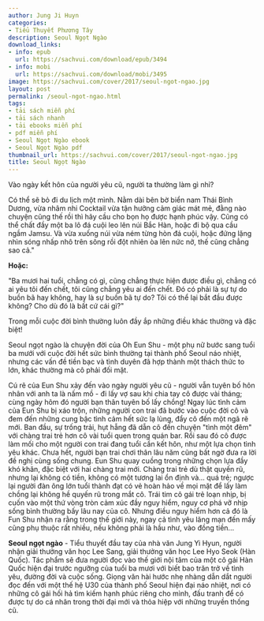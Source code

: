 ```yaml
---
author: Jung Ji Huyn
categories:
- Tiểu Thuyết Phương Tây
description: Seoul Ngọt Ngào
download_links:
- info: epub
  url: https://sachvui.com/download/epub/3494
- info: mobi
  url: https://sachvui.com/download/mobi/3495
image: https://sachvui.com/cover/2017/seoul-ngot-ngao.jpg
layout: post
permalink: /seoul-ngot-ngao.html
tags:
- tải sách miễn phí
- tải sách nhanh
- tải ebooks miễn phí
- pdf miễn phí
- Seoul Ngọt Ngào ebook
- Seoul Ngọt Ngào pdf
thumbnail_url: https://sachvui.com/cover/2017/seoul-ngot-ngao.jpg
title: Seoul Ngọt Ngào
---
```


 <div class="item-desc text-justify"> <p>Vào ngày kết hôn của người yêu cũ, người ta thường làm gì nhỉ?</p><p>Có thể sẽ bỏ đi du lịch một mình. Nằm dài bên bờ biển nam Thái Bình Dương, vừa nhâm nhi Cocktail vừa tận hưởng cảm giác mát mẻ, đằng nào chuyện cũng thế rồi thì hãy cầu cho bọn họ được hạnh phúc vậy. Cũng có thể chất đầy một ba lô đá cuội leo lên núi Bắc Hàn, hoặc đi bộ qua cầu ngầm Jamsu. Và vừa xuống núi vừa ném từng hòn đá cuội, hoặc đứng lặng nhìn sóng nhấp nhô trên sông rồi đột nhiên òa lên nức nở, thế cũng chẳng sao cả."</p><p><strong>Hoặc:</strong></p><p>"Ba mươi hai tuổi, chẳng có gì, cũng chẳng thực hiện được điều gì, chẳng có ai yêu tôi đến chết, tôi cũng chẳng yêu ai đến chết. Đó có phải là sự tự do buồn bã hay không, hay là sự buồn bã tự do? Tôi có thể lại bắt đầu được không? Cho dù đó là bất cứ cái gì?"</p><p>Trong mỗi cuộc đời bình thường luôn đầy ắp những điều khác thường và đặc biệt!</p><p>Seoul ngọt ngào là chuyện đời của Oh Eun Shu - một phụ nữ bước sang tuổi ba mưới với cuộc đời hết sức bình thường tại thành phố Seoul náo nhiệt, nhưng các vấn đề tiền bạc và tình duyên đã hợp thành một thách thức to lớn, khác thường mà cô phải đối mặt.</p><p>Cú rẽ của Eun Shu xảy đến vào ngày người yêu cũ - người vẫn tuyên bố hôn nhân với anh ta là nấm mồ - đi lấy vợ sau khi chia tay cô được vài tháng; cùng ngày hôm đó người bạn thân tuyên bố lấy chồng! Ngay lúc tình cảm của Eun Shu bị xáo trộn, những người con trai đã bước vào cuộc đời cô và đem đến những cung bậc tình cảm hết sức lạ lùng, đẩy cô đến một ngã rẽ mới. Ban đầu, sự trống trải, hụt hẫng đã dẫn cô đến chuyện "tình một đêm" với chàng trai trẻ hơn cô vài tuổi quen trong quán bar. Rồi sau đó cô được làm mối cho một người con trai đang tuổi cần kết hôn, như một lựa chọn tình yêu khác. Chưa hết, người bạn trai chơi thân lâu năm cũng bất ngờ đưa ra lời đề nghị cùng sống chung. Eun Shu quay cuồng trong những chọn lựa đầy khó khăn, đặc biệt với hai chàng trai mới. Chàng trai trẻ dù thật quyến rũ, nhưng lại không có tiền, không có một tương lai ổn định và... quá trẻ; ngược lại người đàn ông lớn tuổi thành đạt có vẻ hoàn hảo về mọi mặt để lấy làm chồng lại không hề quyến rũ trong mắt cô. Trái tim cô gái trẻ loạn nhịp, bị cuốn vào một thứ vòng tròn cảm xúc đầy nguy hiểm, nguy cơ phá vỡ nhịp sống bình thường bấy lâu nay của cô. Nhưng điều nguy hiểm hơn cả đó là Fun Shu nhận ra rằng trong thế giới này, ngay cả tình yêu lãng mạn đến mấy cũng phụ thuộc rất nhiều, nếu không phải là hầu như, vào đồng tiền...</p><p><strong>Seoul ngọt ngào</strong> - Tiểu thuyết đầu tay của nhà văn Jung Yi Hyun, người nhận giải thưởng văn học Lee Sang, giải thưởng văn học Lee Hyo Seok (Hàn Quốc). Tác phẩm sẽ đưa người đọc vào thế giới nội tâm của một cô gái Hàn Quốc hiện đại trước ngưỡng của tuổi ba mươi với biết bao trăn trở về tình yêu, đường đời và cuộc sống. Giọng văn hài hước nhẹ nhàng dẫn dắt người đọc đến với một thế hệ U30 của thành phố Seoul hiện đại náo nhiệt, nơi có những cô gái hối hả tìm kiếm hạnh phúc riêng cho mình, đấu tranh để có được tự do cá nhân trong thời đại mới và thỏa hiệp với những truyền thống cũ.</p> </div>
